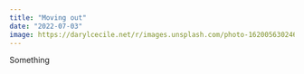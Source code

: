 ```yaml
---
title: "Moving out"
date: "2022-07-03"
image: https://darylcecile.net/r/images.unsplash.com/photo-1620056302463-3463f640c48e?ixlib=rb-1.2.1&dl=samuel-regan-asante-JWPHPoohPhk-unsplash.jpg&q=80&auto=format&fit=crop&crop=bottom&h=680&w=1280
---
```


Something